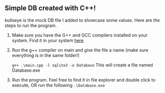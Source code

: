 ## Simple DB created with C++!

bullseye is the mock DB file I added to showcase some values. Here are the steps to run the program.

1. Make sure you have the G++ and GCC compilers installed on your system. Find it in your system [here](https://www.mingw-w64.org/downloads/)

2. Run the g++ compiler on main and give the file a name (make sure everything is in the same folder!)
   
   ```g++ .\main.cpp -l sqlite3 -o Database```
This will create a file named Database.exe

3. Run the program. Feel free to find it in file explorer and double click to execute, OR run the following
   ```.\Database.exe```
